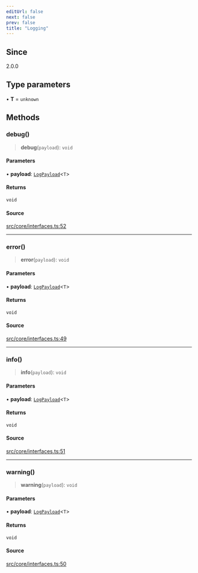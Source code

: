 ```yaml
---
editUrl: false
next: false
prev: false
title: "Logging"
---
```


## Since

2.0.0

## Type parameters

• **T** = `unknown`

## Methods

### debug()

> **debug**(`payload`): `void`

#### Parameters

• **payload**: [`LogPayload`](/v4/api/type-aliases/logpayload/)\<`T`\>

#### Returns

`void`

#### Source

[src/core/interfaces.ts:52](https://github.com/sern-handler/handler/blob/513ac8edf4d89ef8d6a1ed18ea3d08f31adf7ddb/src/core/interfaces.ts#L52)

***

### error()

> **error**(`payload`): `void`

#### Parameters

• **payload**: [`LogPayload`](/v4/api/type-aliases/logpayload/)\<`T`\>

#### Returns

`void`

#### Source

[src/core/interfaces.ts:49](https://github.com/sern-handler/handler/blob/513ac8edf4d89ef8d6a1ed18ea3d08f31adf7ddb/src/core/interfaces.ts#L49)

***

### info()

> **info**(`payload`): `void`

#### Parameters

• **payload**: [`LogPayload`](/v4/api/type-aliases/logpayload/)\<`T`\>

#### Returns

`void`

#### Source

[src/core/interfaces.ts:51](https://github.com/sern-handler/handler/blob/513ac8edf4d89ef8d6a1ed18ea3d08f31adf7ddb/src/core/interfaces.ts#L51)

***

### warning()

> **warning**(`payload`): `void`

#### Parameters

• **payload**: [`LogPayload`](/v4/api/type-aliases/logpayload/)\<`T`\>

#### Returns

`void`

#### Source

[src/core/interfaces.ts:50](https://github.com/sern-handler/handler/blob/513ac8edf4d89ef8d6a1ed18ea3d08f31adf7ddb/src/core/interfaces.ts#L50)
